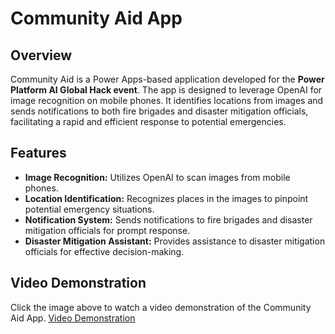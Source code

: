 # Community Aid App

## Overview

Community Aid is a Power Apps-based application developed for the **Power Platform AI Global Hack event**. The app is designed to leverage OpenAI for image recognition on mobile phones. It identifies locations from images and sends notifications to both fire brigades and disaster mitigation officials, facilitating a rapid and efficient response to potential emergencies.

## Features

-   **Image Recognition:** Utilizes OpenAI to scan images from mobile phones.
-   **Location Identification:** Recognizes places in the images to pinpoint potential emergency situations.
-   **Notification System:** Sends notifications to fire brigades and disaster mitigation officials for prompt response.
-   **Disaster Mitigation Assistant:** Provides assistance to disaster mitigation officials for effective decision-making.
## Video Demonstration

Click the image above to watch a video demonstration of the Community Aid App.
[ Video Demonstration](https://drive.google.com/drive/folders/1yfb4oidp0xnQIi-KaC_iY3tN7Sa-flWh?usp=sharing)
